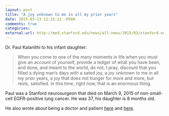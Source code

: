 ```yaml
---
layout: post
title: "A joy unknown to me in all my prior years"
date: 2015-03-13 12:15:12 -0500
comments: true
categories: 
external-url: http://med.stanford.edu/news/all-news/2015/03/stanford-neurosurgeon-writer-paul-kalanithi-dies-at-37.html
---
```


Dr. Paul Kalanithi to his infant daughter:

> When you come to one of the many moments in life when you must give an account of yourself, provide a ledger of what you have been, and done, and meant to the world, do not, I pray, discount that you filled a dying man’s days with a sated joy, a joy unknown to me in all my prior years, a joy that does not hunger for more and more, but rests, satisfied. In this time, right now, that is an enormous thing.

Paul was a Stanford neurosurgeon that died on March 9, 2015 of non-small-cell EGFR-positive lung cancer. He was 37, his daughter is 8 months old. 

He also wrote about being a doctor and patient [here](http://www.nytimes.com/2014/01/25/opinion/sunday/how-long-have-i-got-left.html?_r=0) and [here](http://stanmed.stanford.edu/2015spring/before-i-go.html).